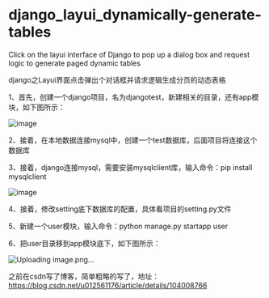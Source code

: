 # django_layui_dynamically-generate-tables

Click on the layui interface of Django to pop up a dialog box and request logic to generate paged dynamic tables 

django之Layui界面点击弹出个对话框并请求逻辑生成分页的动态表格

1、首先，创建一个django项目，名为djangotest，新建相关的目录，还有app模块，如下图所示：

![image](https://user-images.githubusercontent.com/10420128/135014480-4439ea79-4bd8-439b-85d0-96b1b27159e5.png)


2、接着，在本地数据连接mysql中，创建一个test数据库，后面项目将连接这个数据库

3、接着，django连接mysql，需要安装mysqlclient库，输入命令：pip install mysqlclient

![image](https://user-images.githubusercontent.com/10420128/135015248-9db17f35-2542-4b0a-855b-ad9734b8ffcb.png)

4、接着，修改setting底下数据库的配置，具体看项目的setting.py文件

5、新建一个user模块，输入命令：python manage.py startapp user

6、把user目录移到app模块底下，如下图所示：

![Uploading image.png…]()

之前在csdn写了博客，简单粗略的写了，地址：https://blog.csdn.net/u012561176/article/details/104008766
